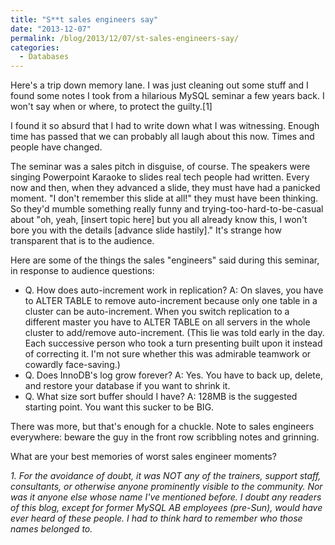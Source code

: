 ```yaml
---
title: "S**t sales engineers say"
date: "2013-12-07"
permalink: /blog/2013/12/07/st-sales-engineers-say/
categories:
  - Databases
---
```

Here's a trip down memory lane. I was just cleaning out some stuff and I found some notes I took from a hilarious MySQL seminar a few years back. I won't say when or where, to protect the guilty.[1] 

I found it so absurd that I had to write down what I was witnessing. Enough time has passed that we can probably all laugh about this now. Times and people have changed. 

The seminar was a sales pitch in disguise, of course. The speakers were singing Powerpoint Karaoke to slides real tech people had written. Every now and then, when they advanced a slide, they must have had a panicked moment. "I don't remember this slide at all!" they must have been thinking. So they'd mumble something really funny and trying-too-hard-to-be-casual about "oh, yeah, [insert topic here] but you all already know this, I won't bore you with the details [advance slide hastily]." It's strange how transparent that is to the audience. 

Here are some of the things the sales "engineers" said during this seminar, in response to audience questions: 

*   Q. How does auto-increment work in replication? A: On slaves, you have to ALTER TABLE to remove auto-increment because only one table in a cluster can be auto-increment. When you switch replication to a different master you have to ALTER TABLE on all servers in the whole cluster to add/remove auto-increment. (This lie was told early in the day. Each successive person who took a turn presenting built upon it instead of correcting it. I'm not sure whether this was admirable teamwork or cowardly face-saving.) 
*   Q. Does InnoDB's log grow forever? A: Yes. You have to back up, delete, and restore your database if you want to shrink it. 
*   Q. What size sort buffer should I have? A: 128MB is the suggested starting point. You want this sucker to be BIG. </ul> 

There was more, but that's enough for a chuckle. Note to sales engineers everywhere: beware the guy in the front row scribbling notes and grinning. 

What are your best memories of worst sales engineer moments? 

*1. For the avoidance of doubt, it was NOT any of the trainers, support staff, consultants, or otherwise anyone prominently visible to the community. Nor was it anyone else whose name I've mentioned before. I doubt any readers of this blog, except for former MySQL AB employees (pre-Sun), would have ever heard of these people. I had to think hard to remember who those names belonged to.*
